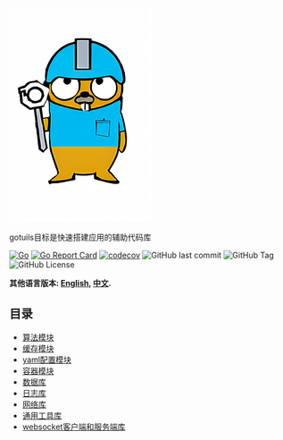 ![gopher](gopher.png "goutils")

gotuils目标是快速搭建应用的辅助代码库
​

[![Go](https://github.com/liumingmin/goutils/actions/workflows/go.yml/badge.svg)](https://github.com/liumingmin/goutils/actions/workflows/go.yml)
[![Go Report Card](https://goreportcard.com/badge/github.com/liumingmin/goutils)](https://goreportcard.com/report/github.com/liumingmin/goutils)
[![codecov](https://codecov.io/gh/liumingmin/goutils/graph/badge.svg?token=BQRDOY3CDX)](https://codecov.io/gh/liumingmin/goutils)
![GitHub last commit](https://img.shields.io/github/last-commit/liumingmin/goutils)
![GitHub Tag](https://img.shields.io/github/v/tag/liumingmin/goutils)
![GitHub License](https://img.shields.io/github/license/liumingmin/goutils)

**其他语言版本: [English](README.md), [中文](README_zh.md).**

## 目录
- [算法模块](algorithm/README_zh.md)
- [缓存模块](cache/README_zh.md)
- [yaml配置模块](conf/README_zh.md)
- [容器模块](container/README_zh.md)
- [数据库](db/README_zh.md)
- [日志库](log/README_zh.md)
- [网络库](net/README_zh.md)
- [通用工具库](utils/README_zh.md)
- [websocket客户端和服务端库](ws/README_zh.md)
